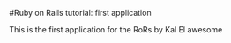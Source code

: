#Ruby on Rails tutorial: first application

This is the first application for the RoRs 
by Kal El awesome